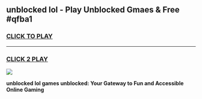 
## unblocked lol - Play Unblocked Gmaes & Free #qfba1
<h3>
<a href="https://news.freeplayer.one?title=unblocked_lol&ref=24F">CLICK TO PLAY</a></h3>
<hr>

<h3>
<a href="https://news.freeplayer.one?title=unblocked_lol&ref=24F">CLICK 2 PLAY</a>
  
</h3>

<a href="https://news.freeplayer.one?title=unblocked_lol&ref=24F/"><img src="https://clearcache.store/games.png"></a>


**unblocked lol games unblocked: Your Gateway to Fun and Accessible Online Gaming**
